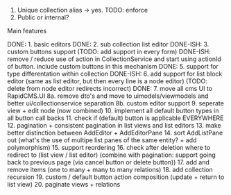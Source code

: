 1. Unique collection alias -> yes. TODO: enforce
2. Public or internal?



Main features

DONE: 1. basic editors
DONE: 2. sub collection list editor
DONE-ISH: 3. custom buttons support (TODO: add support in every form)
DONE-ISH: remove / reduce use of action in CollectionService and start using actionId of button. include custom buttons in this mechanism
DONE: 5. support for type differentation within collection 
DONE-ISH: 6. add support for list block editor (same as list editor, but then every line is a node editor) (TODO: delete from node editor redirects incorrect)
DONE: 7. move all cms UI to RapidCMS.UI
8a. remove dto's and move to uimodels/viewmodels and better ui/collectionservice separation
8b. custom editor support
9. seperate view + edit node (now combined)
10. implement all default button types in all button call backs
11. check if (default) button is applicable EVERYWHERE
12. pagination + consistent pagination in list views and list editors
13. make better distinction between AddEditor + AddEditorPane
14. sort AddListPane out (what's the use of multipe list panes of the same entity? + add polymorphism)
15. support reordering
16. check after deletion where to redirect to (list view / list editor) (combine with pagination: support going back to previous page (via cancel button or delete button))
17. add and remove items (one to many + many to many relations)
18. add collection recursion
19. custom / default button action composition (update + return to list view)
20. paginate views + relations
